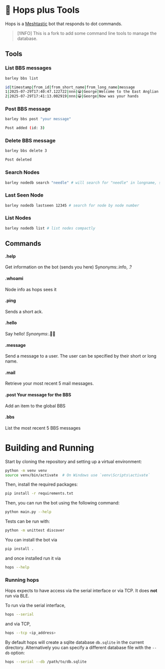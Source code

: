 # 🐇 Hops plus Tools

Hops is a [Meshtastic](https://meshtastic.org/) bot that responds to dot commands.

> [!INFO]
> This is a fork to add some command line tools to manage the database.

## Tools

### List BBS messages

```sh
barley bbs list

id|timestamp|from_id|from_short_name|from_long_name|message
1|2025-07-29T17:40:47.122722|nnn|😀|George|Welcome to the East Anglian Notice Board
2|2025-07-29T17:41:13.002919|nnn|😀|George|Now was your hands
```

### Post BBS message

```sh
barley bbs post "your message"

Post added (id: 3)
```

### Delete BBS message

```sh
barley bbs delete 3

Post deleted
```

### Search Nodes

```sh
barley nodedb search "needle" # will search for "needle" in longname, shortname and hardware
```

### Last Seen Node

```sh
barley nodedb lastseen 12345 # search for node by node number
```

### List Nodes

```sh
barley nodedb list # list nodes compactly
```

## Commands

#### .help
Get information on the bot (sends you here) Synonyms:.info, .?

#### .whoami
Node info as hops sees it

#### .ping
Sends a short ack.

#### .hello
Say hello!
_Synonyms_:.👋🏼

#### .message <user> <message>
Send a message to a user. The user can be specified by their short or long name.

#### .mail
Retrieve your most recent 5 mail messages.

#### .post Your message for the BBS
Add an item to the global BBS

#### .bbs
List the most recent 5 BBS messages

# Building and Running

Start by cloning the repository and setting up a virtual environment:

```sh
python -m venv venv
source venv/bin/activate  # On Windows use `venv\Scripts\activate`
```

Then, install the required packages:

```sh
pip install -r requirements.txt
```

Then, you can run the bot using the following command:

```sh
python main.py --help
```

Tests can be run with:

```sh
python -m unittest discover
```

You can install the bot via

```sh
pip install .
```

and once installed run it via

```sh
hops --help
```

### Running hops

Hops expects to have access via the serial interface or via TCP. It does **not** run via BLE.

To run via the serial interface,

```sh
hops --serial
```

and via TCP,

```sh
hops --tcp <ip_address>
```

By default hops will create a sqlite database `db.sqlite` in the current directory. Alternatively you can specify a different database file with the `--db` option:

```sh
hops --serial --db /path/to/db.sqlite
```
